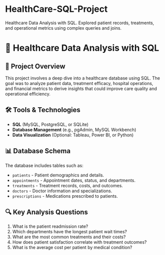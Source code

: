 # HealthCare-SQL-Project
Healthcare Data Analysis with SQL. Explored patient records, treatments, and operational metrics using complex queries and joins.
# 🏥 Healthcare Data Analysis with SQL

## 📖 Project Overview
This project involves a deep dive into a healthcare database using SQL. The goal was to analyze patient data, treatment efficacy, hospital operations, and financial metrics to derive insights that could improve care quality and operational efficiency.

## 🛠️ Tools & Technologies
- **SQL** (MySQL, PostgreSQL, or SQLite)
- **Database Management** (e.g., pgAdmin, MySQL Workbench)
- **Data Visualization** (Optional: Tableau, Power BI, or Python)

## 📊 Database Schema
The database includes tables such as:
- `patients` - Patient demographics and details.
- `appointments` - Appointment dates, status, and departments.
- `treatments` - Treatment records, costs, and outcomes.
- `doctors` - Doctor information and specializations.
- `prescriptions` - Medications prescribed to patients.


## 🔍 Key Analysis Questions
1.  What is the patient readmission rate?
2.  Which departments have the longest patient wait times?
3.  What are the most common treatments and their costs?
4.  How does patient satisfaction correlate with treatment outcomes?
5.  What is the average cost per patient by medical condition?
